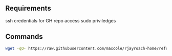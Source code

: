 

## Requirements

ssh credentials for GH repo access
sudo priviledges

## Commands

```bash
wget -qO- https://raw.githubusercontent.com/maxcole/rjayroach-home/refs/heads/main/install.sh | bash -s -- all
```

